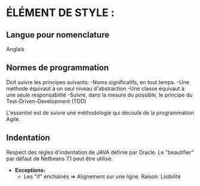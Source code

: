 # ÉLÉMENT DE STYLE :

## Langue pour nomenclature

Anglais


## Normes de programmation

 Doit suivre les principes suivants:
  -Noms significatifs, en tout temps.
  -Une méthode équivaut à un seul niveau d'abstraction
  -Une classe équivaut à une seule responsabilité
  -Suivre, dans la mesure du possible, le principe du Test-Driven-Development (TDD)

L'essentiel est de suivre une méthodologie qui découle de la programmation Agile.


## Indentation

Respect des règles d'indentation de JAVA définie par Oracle.
Le "beautifier" par défaut de Netbeans 7.1 peut être utilisé.

* **Exceptions:**
  - Les "if" enchainés => Alignement sur une ligne. Raison: Lisibilité










